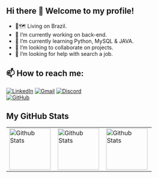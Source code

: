 ## Hi there 👋          Welcome to my profile!

- 📍🗺️ Living on Brazil.
- 🔭 I’m currently working on back-end.
- 🌱 I’m currently learning Python, MySQL & JAVA.
- 👯 I’m looking to collaborate on projects.
- 🤔 I’m looking for help with search a job.

 ## 📫 How to reach me: 
  <div>

[![LinkedIn](https://img.shields.io/badge/LinkedIn-0077B5?style=for-the-badge&logo=linkedin&logoColor=white)](https://www.linkedin.com/in/nícolas-sobreira/)
[![Gmail](https://img.shields.io/badge/Gmail-333333?style=for-the-badge&logo=gmail&logoColor=red)](mailto:brasanicolas27@gmail.com)
[![Discord](https://img.shields.io/badge/Discord-7289DA?style=for-the-badge&logo=discord&logoColor=white)](https://discord.com/channels/@nickke6772/)
<br>
[![GitHub](https://img.shields.io/github/followers/Nickyase?label=follow&style=social)](https://github.com/Nickyase)

## My GitHub Stats


</div>
<table> 
  <tr>
    <td>
      <img
        align="left"
        height="110px"
        src="https://github-readme-stats.vercel.app/api?username=Nickyase&theme=midnight-purple&hide_border=false&include_all_commits=true"
        alt="Github Stats"
      />
    </td>
    <td>
      <img
        align="left"
        height="110px"
        src="https://github-readme-stats.vercel.app/api/top-langs/?username=Nickyase&theme=midnight-purple&hide_border=false&include_all_commits=true&count_private=true&layout=compact"
        alt="Github Stats"
      />
    </td>
    <td>
      <img
        align="left"
        height="110px"
        src="https://github-readme-streak-stats.herokuapp.com/?user=Nickyase&theme=midnight-purple&hide_border=false"
        alt="Github Stats"
      />
    </td>
  </tr>
</table>

